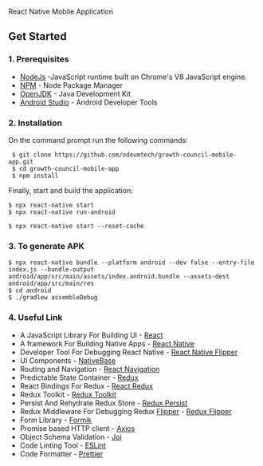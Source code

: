 React Native Mobile Application

## Get Started

### 1. Prerequisites

- [NodeJs](https://nodejs.org/en/) -JavaScript runtime built on Chrome's V8 JavaScript engine.
- [NPM](https://npmjs.org/) - Node Package Manager
- [OpenJDK](http://openjdk.java.net/) - Java Development Kit
- [Android Studio](https://developer.android.com/studio) - Android Developer Tools

### 2. Installation

On the command prompt run the following commands:

``` 
 $ git clone https://github.com/odeumtech/growth-council-mobile-app.git
 $ cd growth-council-mobile-app
 $ npm install
 ```
 Finally, start and build the application:
 
 ```
 $ npx react-native start
 $ npx react-native run-android
 
 $ npx react-native start --reset-cache
```

### 3. To generate APK

 ```
 $ npx react-native bundle --platform android --dev false --entry-file index.js --bundle-output android/app/src/main/assets/index.android.bundle --assets-dest android/app/src/main/res
 $ cd android
 $ ./gradlew assembleDebug
```

### 4. Useful Link
- A JavaScript Library For Building UI - [React](https://reactjs.org/)
- A framework For Building Native Apps - [React Native](https://reactnative.dev/)
- Developer Tool For Debugging React Native - [React Native Flipper](https://fbflipper.com/)
- UI Components - [NativeBase](https://nativebase.io/)
- Routing and Navigation - [React Navigation](https://reactnavigation.org/)
- Predictable State Container - [Redux](http://redux.js.org/)
- React Bindings For Redux - [React Redux](https://react-redux.js.org/)
- Redux Toolkit - [Redux Toolkit](https://redux-toolkit.js.org/)
- Persist And Rehydrate Redux Store - [Redux Persist](https://github.com/rt2zz/redux-persist)
- Redux Middleware For Debugging Redux [Flipper](https://fbflipper.com/) - [Redux Flipper](https://github.com/jk-gan/redux-flipper)
- Form Library - [Formik](https://formik.org/)
- Promise based HTTP client - [Axios](https://github.com/mzabriskie/axios)
- Object Schema Validation  - [Joi](https://www.npmjs.com/package/joi)
- Code Linting Tool - [ESLint](http://eslint.org/)
- Code Formatter - [Prettier](https://www.npmjs.com/package/prettier)
